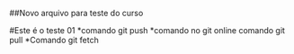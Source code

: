 ##Novo arquivo para teste do curso

#Este é o teste 01
*comando git push
*comando no git online comando git pull
*Comando git fetch
